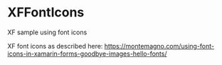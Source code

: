 # XFFontIcons
XF sample using font icons

 XF font icons as described here: https://montemagno.com/using-font-icons-in-xamarin-forms-goodbye-images-hello-fonts/

